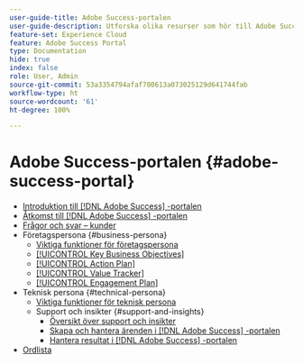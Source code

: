 ```yaml
---
user-guide-title: Adobe Success-portalen
user-guide-description: Utforska olika resurser som hör till Adobe Success-portalen för mer information.
feature-set: Experience Cloud
feature: Adobe Success Portal
type: Documentation
hide: true
index: false
role: User, Admin
source-git-commit: 53a3354794afaf700613a073025129d641744fab
workflow-type: ht
source-wordcount: '61'
ht-degree: 100%

---
```



# Adobe Success-portalen {#adobe-success-portal}

- [Introduktion till  [!DNL Adobe Success] -portalen](/help/adobe-success-portal/adobe-success-portal-introduction.md)
- [Åtkomst till  [!DNL Adobe Success] -portalen](/help/adobe-success-portal/access-to-the-adobe-success-portal.md)
- [Frågor och svar – kunder](/help/adobe-success-portal/adobe-success-portal-customer-faq.md)
- Företagspersona {#business-persona}
   - [Viktiga funktioner för företagspersona](/help/adobe-success-portal/business-persona/key-functionalities-for-business-persona.md)
   - [[!UICONTROL Key Business Objectives]](/help/adobe-success-portal/business-persona/key-business-objectives.md)
   - [[!UICONTROL Action Plan]](/help/adobe-success-portal/business-persona/action-plan.md)
   - [[!UICONTROL Value Tracker]](/help/adobe-success-portal/business-persona/value-tracker.md)
   - [[!UICONTROL Engagement Plan]](/help/adobe-success-portal/business-persona/engagement-plan.md)
- Teknisk persona {#technical-persona}
   - [Viktiga funktioner för teknisk persona](/help/adobe-success-portal/technical-persona/key-functionalities-for-technical-persona.md)
   - Support och insikter {#support-and-insights}
      - [Översikt över support och insikter](/help/adobe-success-portal/technical-persona/support-and-insights/support-and-insights-overview.md)
      - [Skapa och hantera ärenden i  [!DNL Adobe Success] -portalen](/help/adobe-success-portal/technical-persona/support-and-insights/create-and-manage-cases-in-the-adobe-success-portal.md)
      - [Hantera resultat i  [!DNL Adobe Success] -portalen](/help/adobe-success-portal/technical-persona/support-and-insights/manage-findings-adobe-success-portal.md)
- [Ordlista](/help/adobe-success-portal/glossary.md)

